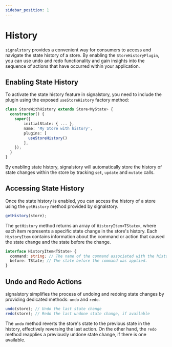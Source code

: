 ```yaml
---
sidebar_position: 1
---
```


# History

`signalstory` provides a convenient way for consumers to access and navigate the state history of a store. By enabling the `StoreHistoryPlugin`, you can use undo and redo functionality and gain insights into the sequence of actions that have occurred within your application.

## Enabling State History

To activate the state history feature in signalstory, you need to include the plugin using the exposed `useStoreHistory` factory method:

```typescript
class StoreWithHistory extends Store<MyState> {
  constructor() {
    super({
        initialState: { ... },
        name: 'My Store with history',
        plugins: [
          useStoreHistory()
        ],
    });
  }
}
```

By enabling state history, signalstory will automatically store the history of state changes within the store by tracking `set`, `update` and `mutate` calls.

## Accessing State History

Once the state history is enabled, you can access the history of a store using the `getHistory` method provided by signalstory.

```typescript
getHistory(store);
```

The `getHistory` method returns an array of `HistoryItem<TState>`, where each item represents a specific state change in the store's history. Each `HistoryItem` contains information about the command or action that caused the state change and the state before the change.

```typescript
interface HistoryItem<TState> {
  command: string; // The name of the command associated with the history item.
  before: TState; // The state before the command was applied.
}
```

## Undo and Redo Actions

signalstory simplifies the process of undoing and redoing state changes by providing dedicated methods: `undo` and `redo`.

```typescript
undo(store); // Undo the last state change
redo(store); // Redo the last undone state change, if available
```

The `undo` method reverts the store's state to the previous state in the history, effectively reversing the last action. On the other hand, the `redo` method reapplies a previously undone state change, if there is one available.
